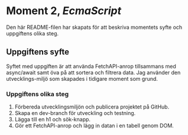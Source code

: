 # Moment 2, _EcmaScript_
Den här README-filen har skapats för att beskriva momentets syfte och uppgiftens olika steg.

## Uppgiftens syfte

Syftet med uppgiften är att använda FetchAPI-anrop tillsammans med async/await samt öva på att sortera och filtrera data.
Jag använder den utvecklings-miljö som skapades i tidigare moment som grund. 

### Uppgiftens olika steg

1. Förbereda utvecklingsmiljön och publicera projektet på GitHub.
2. Skapa en dev-branch för utveckling och testning.
3. Lägga till en h1 och sök-knapp.
4. Gör ett FetchAPI-anrop och lägg in datan i en tabell genom DOM.
